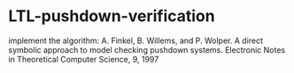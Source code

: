 # LTL-pushdown-verification
implement the algorithm: A. Finkel, B. Willems, and P. Wolper. A direct symbolic approach to model checking pushdown systems. Electronic Notes in Theoretical Computer Science, 9, 1997
